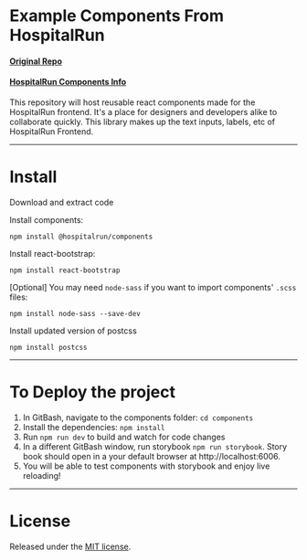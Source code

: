 # Example Components From HospitalRun
#### [Original Repo](https://github.com/HospitalRun/components)
#### [HospitalRun Components Info](https://components.hospitalrun.io/)

This repository will host reusable react components made for the HospitalRun frontend. It's a place for designers and developers alike to collaborate quickly. This library makes up the text inputs, labels, etc of HospitalRun Frontend.

---

# Install

Download and extract code

Install components:

```
npm install @hospitalrun/components
```

Install react-bootstrap:

```
npm install react-bootstrap
```

[Optional] You may need `node-sass` if you want to import components' `.scss` files:

```
npm install node-sass --save-dev
```

Install updated version of postcss

```
npm install postcss
```

---

# To Deploy the project
1. In GitBash, navigate to the components folder: `cd components`
2. Install the dependencies: `npm install`
3. Run `npm run dev` to build and watch for code changes
4. In a different GitBash window, run storybook `npm run storybook`. Story book should open in a your default browser at http://localhost:6006.
5. You will be able to test components with storybook and enjoy live reloading!

---

# License

Released under the [MIT license](LICENSE).
